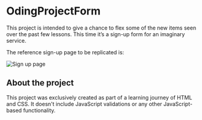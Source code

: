 # OdingProjectForm

This project is intended to give a chance to flex some of the new items seen over the past few 
lessons. This time it’s a sign-up form for an imaginary service.

The reference sign-up page to be replicated is:

![Sign up page](https://cdn.statically.io/gh/TheOdinProject/curriculum/afdbabfab03fbc34783c6b6f3920aba4a4d3b935/intermediate_html_css/forms/project_sign_up_form/imgs/sign-up-form.png)

## About the project

This project was exclusively created as part of a learning journey of HTML and CSS. 
It doesn't include JavaScript validations or any other JavaScript-based functionality.

